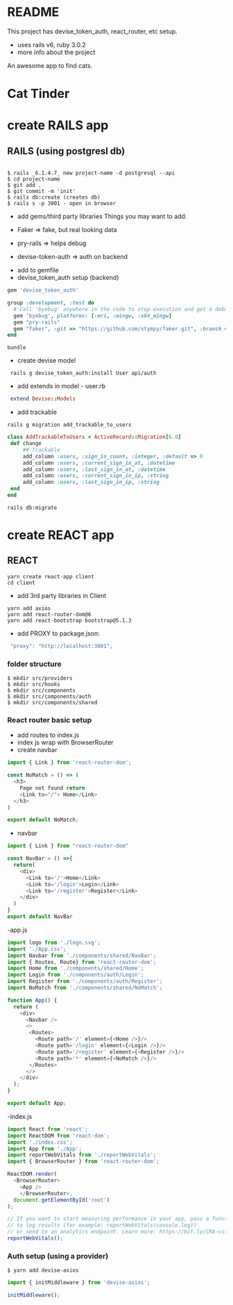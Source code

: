 # README

This project has devise_token_auth, react_router, etc setup.
- uses rails v6, ruby 3.0.2
- more info about the project

An awesome app to find cats.


# Cat Tinder


# create RAILS app
## RAILS (using postgresl db)
```

$ rails _6.1.4.7_ new project-name -d postgresql --api
$ cd project-name
$ git add .
$ git commit -m 'init'
$ rails db:create (creates db)
$ rails s -p 3001 - open in browser
```

- add gems/third party libraries
Things you may want to add:

* Faker => fake, but real looking data

* pry-rails => helps debug

* devise-token-auth => auth on backend


- add to gemfile 
 -  devise_token_auth setup (backend)

```ruby
gem 'devise_token_auth'

group :development, :test do
  # Call 'byebug' anywhere in the code to stop execution and get a debugger console
  gem 'byebug', platforms: [:mri, :mingw, :x64_mingw]
  gem "pry-rails"
  gem "faker", :git => "https://github.com/stympy/faker.git", :branch => "master"
end
```
```
bundle
```
- create devise model
```
 rails g devise_token_auth:install User api/auth
```




- add extends in model - user.rb
```ruby
 extend Devise::Models
 ```
 

- add trackable 
```
rails g migration add_trackable_to_users
```
 ```ruby
 class AddTrackableToUsers < ActiveRecord::Migration[6.0]
  def change
      ## Trackable
      add_column :users, :sign_in_count, :integer, :default => 0
      add_column :users, :current_sign_in_at, :datetime
      add_column :users, :last_sign_in_at, :datetime
      add_column :users, :current_sign_in_ip, :string
      add_column :users, :last_sign_in_ip, :string
  end
end
```
```
rails db:migrate
```
 
 # create REACT app
## REACT


```
yarn create react-app client
cd client
```


- add 3rd party libraries in Client
```
yarn add axios
yarn add react-router-dom@6
yarn add react-bootstrap bootstrap@5.1.3
```

- add PROXY to package.json:
```javascript
 "proxy": "http://localhost:3001",
```

### folder structure
```
$ mkdir src/providers
$ mkdir src/hooks
$ mkdir src/components
$ mkdir src/components/auth
$ mkdir src/components/shared
```
### React router basic setup
- add routes to index.js
- index js wrap with BrowserRouter
- create navbar



```javascript
import { Link } from 'react-router-dom';

const NoMatch = () => (
  <h3>
    Page not found return
    <Link to="/"> Home</Link>
  </h3>
)

export default NoMatch;
```

- navbar
```javascript
import { Link } from "react-router-dom"

const NavBar = () =>{
  return(
    <div>
      <Link to='/'>Home</Link>
      <Link to='/login'>Login</Link>
      <Link to='/register'>Register</Link>
    </div>
  )
}
export default NavBar
```

-app.js
```javascript
import logo from './logo.svg';
import './App.css';
import Navbar from './components/shared/NavBar';
import { Routes, Route} from 'react-router-dom';
import Home from './components/shared/Home';
import Login from './components/auth/Login';
import Register from './components/auth/Register';
import NoMatch from './components/shared/NoMatch';

function App() {
  return (
    <div>
      <Navbar />
      <>
       <Routes>
         <Route path='/' element={<Home />}/>
         <Route path='/login' element={<Login />}/>
         <Route path='/register' element={<Register />}/>
         <Route path='*' element={<NoMatch />}/>
       </Routes>
      </>
    </div>
  );
}

export default App;
```

-index.js
```javascript
import React from 'react';
import ReactDOM from 'react-dom';
import './index.css';
import App from './App';
import reportWebVitals from './reportWebVitals';
import { BrowserRouter } from 'react-router-dom';

ReactDOM.render(
  <BrowserRouter>
    <App />
    </BrowserRouter>,
  document.getElementById('root')
);

// If you want to start measuring performance in your app, pass a function
// to log results (for example: reportWebVitals(console.log))
// or send to an analytics endpoint. Learn more: https://bit.ly/CRA-vitals
reportWebVitals();
```

### Auth setup (using a provider)
```
$ yarn add devise-axios
```
```javascript
import { initMiddleware } from 'devise-axios';

initMiddleware();
```



